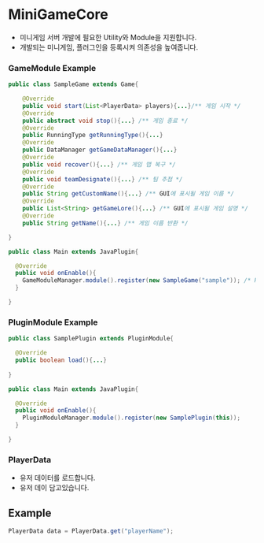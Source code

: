 # MiniGameCore
- 미니게임 서버 개발에 필요한 Utility와 Module을 지원합니다.
- 개발되는 미니게임, 플러그인을 등록시켜 의존성을 높여줍니다.

### GameModule Example
```java
public class SampleGame extends Game{

    @Override
    public void start(List<PlayerData> players){...}/** 게임 시작 */
    @Override
    public abstract void stop(){...} /** 게임 종료 */
    @Override    
    public RunningType getRunningType(){...}
    @Override
    public DataManager getGameDataManager(){...}
    @Override
    public void recover(){...} /** 게임 맵 복구 */
    @Override    
    public void teamDesignate(){...} /** 팀 추첨 */
    @Override
    public String getCustomName(){...} /** GUI에 표시될 게임 이름 */
    @Override
    public List<String> getGameLore(){...} /** GUI에 표시될 게임 설명 */
    @Override
    public String getName(){...} /** 게임 이름 반환 */

}
```
```java
public class Main extends JavaPlugin{

  @Override
  public void onEnable(){
    GameModuleManager.module().register(new SampleGame("sample")); /* Register GameModule */
  }

}
```

### PluginModule Example
```java
public class SamplePlugin extends PluginModule{

  @Override
  public boolean load(){...}
  
}
```
```java
public class Main extends JavaPlugin{

  @Override
  public void onEnable(){
    PluginModuleManager.module().register(new SamplePlugin(this));
  }

}
```
### PlayerData
- 유저 데이터를 로드합니다.
- 유저 데이 담고있습니다.
## Example
```java
PlayerData data = PlayerData.get("playerName");
```


